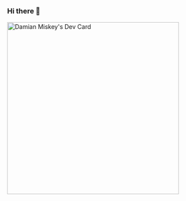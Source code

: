 ### Hi there 👋

<!--
**DamianMiskey/DamianMiskey** is a ✨ _special_ ✨ repository because its `README.md` (this file) appears on your GitHub profile.

Here are some ideas to get you started:

- 🔭 I’m currently working on ...
- 🌱 I’m currently learning ...
- 👯 I’m looking to collaborate on ...
- 🤔 I’m looking for help with ...
- 💬 Ask me about ...
- 📫 How to reach me: ...
- 😄 Pronouns: ...
- ⚡ Fun fact: ...
-->
<a href="https://app.daily.dev/Damian_Miskey"><img src="https://api.daily.dev/devcards/9d3a1f775895436c9a9745fe2c4011d2.png?r=5cl" width="400" alt="Damian Miskey's Dev Card"/></a>
